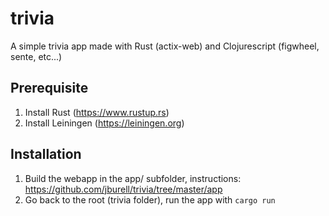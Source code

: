 # trivia
A simple trivia app made with Rust (actix-web) and Clojurescript (figwheel, sente, etc...)

## Prerequisite
1) Install Rust (https://www.rustup.rs)
2) Install Leiningen (https://leiningen.org)

## Installation
1) Build the webapp in the app/ subfolder, instructions: https://github.com/jburell/trivia/tree/master/app
2) Go back to the root (trivia folder), run the app with `cargo run`
